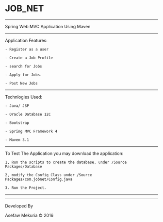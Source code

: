 # JOB_NET
********************************************************************************
Spring Web MVC Application Using Maven
********************************************************************************

Application Features:

	- Register as a user
	
	- Create a Job Profile
	
	- search for Jobs
	
	- Apply for Jobs.
	
	- Post New Jobs
	
********************************************************************************

Technlogies Used:

	- Java/ JSP
	
	- Oracle Database 12C
	
	- Bootstrap
	
	- Spring MVC Framework 4
	
	- Maven 3.1
	
********************************************************************************

To Test The Application you may download the application:

	1, Run the scripts to create the database. under /Source Packages/Database
	
	2, modify the Config Class under /Source Packages/com.jobnet/Config.java
	
	3. Run the Project.

*********************************************************************************
*********************************************************************************

Developed By   

Asefaw Mekuria &copy; 2016
